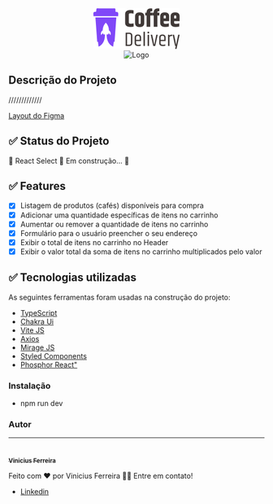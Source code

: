 <div align="center">
  <img src="public//logoCoffee.svg" alt="Logo" />
</div>

<div align="center">
  <img src="public//giphy.git.gif" alt="Logo" />
</div>


## Descrição do Projeto

/////////////

[Layout do Figma](<https://www.figma.com/file/5yT9ZzZmRQRS4yivGGB3pl/Coffee-Delivery/duplicate>)

## ✅ Status do Projeto

🚧 React Select 🚀 Em construção... 🚧

## ✅ Features

- [x] Listagem de produtos (cafés) disponíveis para compra
- [x] Adicionar uma quantidade específicas de itens no carrinho
- [x] Aumentar ou remover a quantidade de itens no carrinho
- [x] Formulário para o usuário preencher o seu endereço
- [x] Exibir o total de itens no carrinho no Header
- [x] Exibir o valor total da soma de itens no carrinho multiplicados pelo valor

## ✅ Tecnologias utilizadas

As seguintes ferramentas foram usadas na construção do projeto:

- [TypeScript](https://www.typescriptlang.org/)
- [Chakra Ui](https://chakra-ui.com/)
- [Vite JS](https://vitejs.dev/)
- [Axios](https://axios-http.com/ptbr/docs/intro)
- [Mirage JS]()
- [Styled Components]()
- [Phosphor React"]()

### Instalação 

- npm run dev

### Autor

---

<a href="https://avatars.githubusercontent.com/u/68232658?v=4">
 <img style="border-radius: 50%;" src="https://avatars.githubusercontent.com/u/68232658?v=4" width="100px;" alt=""/>
 <br />
 <sub><b>Vinicius Ferreira</b></sub></a>

Feito com ❤️ por Vinicius Ferreira 👋🏽 Entre em contato!

- [Linkedin](http://www.linkedin.com/in/viniciusfg05)
